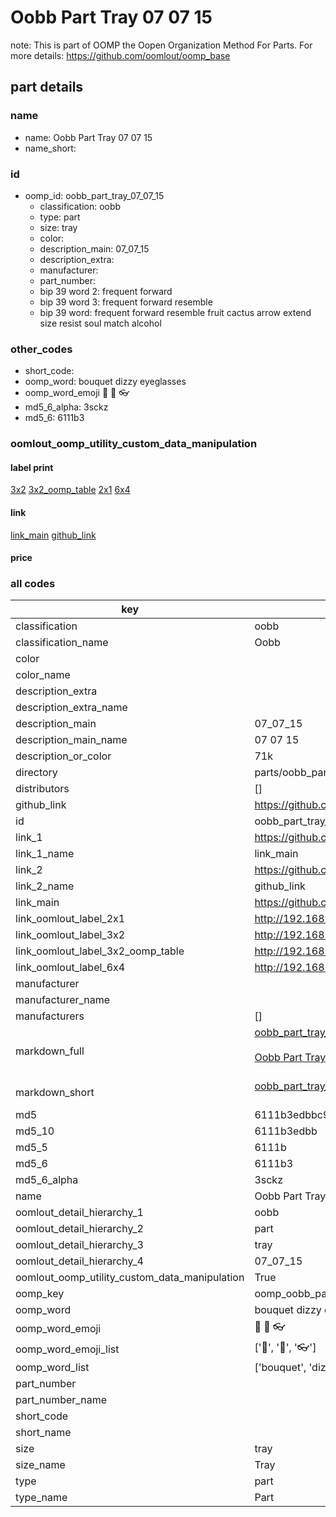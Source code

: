 # Oobb Part Tray 07 07 15  

note: This is part of OOMP the Oopen Organization Method For Parts. For more details: https://github.com/oomlout/oomp_base

##  part details





### name
* name: Oobb Part Tray 07 07 15
* name_short: 
### id
* oomp_id: oobb_part_tray_07_07_15
  * classification: oobb
  * type: part
  * size: tray
  * color: 
  * description_main: 07_07_15
  * description_extra: 
  * manufacturer: 
  * part_number: 
  * bip 39 word 2: frequent forward
  * bip 39 word 3: frequent forward resemble
  * bip 39 word: frequent forward resemble fruit cactus arrow extend size resist soul match alcohol

### other_codes
* short_code: 
* oomp_word: bouquet dizzy eyeglasses
* oomp_word_emoji :bouquet: :dizzy: :eyeglasses:
* md5_6_alpha: 3sckz
* md5_6: 6111b3






### oomlout_oomp_utility_custom_data_manipulation
#### label print
[3x2](http://192.168.1.245:1112/?label=oomp%203sckz)
[3x2_oomp_table](http://192.168.1.107:1112/?label=oomp%203sckz)
[2x1](http://192.168.1.242:1112/?label=oomp%203sckz)
[6x4](http://192.168.1.55:1112/?label=oomp%203sckz)    

#### link

[link_main](https://github.com/oomlout/oomlout_oomp_current_version_messy/tree/main/parts/oobb_part_tray_07_07_15) [github_link](https://github.com/oomlout/oomlout_oomp_part_src/tree/main/parts/oobb_part_tray_07_07_15)                             

#### price







### all codes 
| key | value |  
| --- | --- |  
| classification | oobb |  
| classification_name | Oobb |  
| color |  |  
| color_name |  |  
| description_extra |  |  
| description_extra_name |  |  
| description_main | 07_07_15 |  
| description_main_name | 07 07 15 |  
| description_or_color | 71k |  
| directory | parts/oobb_part_tray_07_07_15 |  
| distributors | [] |  
| github_link | https://github.com/oomlout/oomlout_oomp_part_src/tree/main/parts/oobb_part_tray_07_07_15 |  
| id | oobb_part_tray_07_07_15 |  
| link_1 | https://github.com/oomlout/oomlout_oomp_current_version_messy/tree/main/parts/oobb_part_tray_07_07_15 |  
| link_1_name | link_main |  
| link_2 | https://github.com/oomlout/oomlout_oomp_part_src/tree/main/parts/oobb_part_tray_07_07_15 |  
| link_2_name | github_link |  
| link_main | https://github.com/oomlout/oomlout_oomp_current_version_messy/tree/main/parts/oobb_part_tray_07_07_15 |  
| link_oomlout_label_2x1 | http://192.168.1.242:1112/?label=oomp%203sckz |  
| link_oomlout_label_3x2 | http://192.168.1.245:1112/?label=oomp%203sckz |  
| link_oomlout_label_3x2_oomp_table | http://192.168.1.107:1112/?label=oomp%203sckz |  
| link_oomlout_label_6x4 | http://192.168.1.55:1112/?label=oomp%203sckz |  
| manufacturer |  |  
| manufacturer_name |  |  
| manufacturers | [] |  
| markdown_full | [oobb_part_tray_07_07_15](https://github.com/oomlout/oomlout_oomp_current_version_messy/tree/main/parts/oobb_part_tray_07_07_15)<br>[](https://github.com/oomlout/oomlout_oomp_current_version_messy/tree/main/parts/oobb_part_tray_07_07_15)<br>[Oobb Part Tray 07 07 15](https://github.com/oomlout/oomlout_oomp_current_version_messy/tree/main/parts/oobb_part_tray_07_07_15)<br><br> |  
| markdown_short | [oobb_part_tray_07_07_15](https://github.com/oomlout/oomlout_oomp_current_version_messy/tree/main/parts/oobb_part_tray_07_07_15)<br><br> |  
| md5 | 6111b3edbbc9ea1c329005dd6e96f2e5 |  
| md5_10 | 6111b3edbb |  
| md5_5 | 6111b |  
| md5_6 | 6111b3 |  
| md5_6_alpha | 3sckz |  
| name | Oobb Part Tray 07 07 15 |  
| oomlout_detail_hierarchy_1 | oobb |  
| oomlout_detail_hierarchy_2 | part |  
| oomlout_detail_hierarchy_3 | tray |  
| oomlout_detail_hierarchy_4 | 07_07_15 |  
| oomlout_oomp_utility_custom_data_manipulation | True |  
| oomp_key | oomp_oobb_part_tray_07_07_15 |  
| oomp_word | bouquet dizzy eyeglasses |  
| oomp_word_emoji | :bouquet: :dizzy: :eyeglasses: |  
| oomp_word_emoji_list | [':bouquet:', ':dizzy:', ':eyeglasses:'] |  
| oomp_word_list | ['bouquet', 'dizzy', 'eyeglasses'] |  
| part_number |  |  
| part_number_name |  |  
| short_code |  |  
| short_name |  |  
| size | tray |  
| size_name | Tray |  
| type | part |  
| type_name | Part |  
